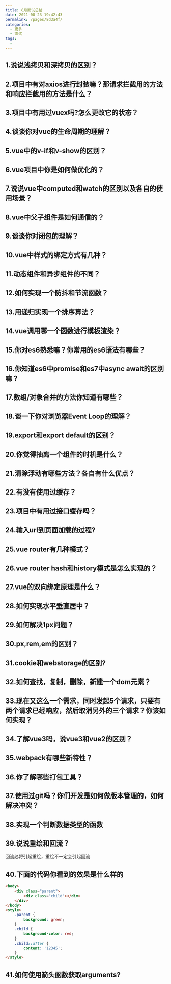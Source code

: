 ```yaml
---
title: 8月面试总结
date: 2021-08-23 19:42:43
permalink: /pages/8d3a4f/
categories:
  - 更多
  - 面试
tags:
  - 
---
```

## 1.说说浅拷贝和深拷贝的区别？
## 2.项目中有对axios进行封装嘛？那请求拦截用的方法和响应拦截用的方法是什么？
## 3.项目中有用过vuex吗?怎么更改它的状态？
## 4.谈谈你对vue的生命周期的理解？
## 5.vue中的v-if和v-show的区别？
## 6.vue项目中你是如何做优化的？
## 7.说说vue中computed和watch的区别以及各自的使用场景？
## 8.vue中父子组件是如何通信的？
## 9.谈谈你对闭包的理解？
## 10.vue中样式的绑定方式有几种？
## 11.动态组件和异步组件的不同？
## 12.如何实现一个防抖和节流函数？
## 13.用递归实现一个排序算法？
## 14.vue调用哪一个函数进行模板渲染？
## 15.你对es6熟悉嘛？你常用的es6语法有哪些？
## 16.你知道es6中promise和es7中async await的区别嘛？
## 17.数组/对象合并的方法你知道有哪些？
## 18.谈一下你对浏览器Event Loop的理解？
## 19.export和export default的区别？
## 20.你觉得抽离一个组件的时机是什么？
## 21.清除浮动有哪些方法？各自有什么优点？
## 22.有没有使用过缓存？
## 23.项目中有用过接口缓存吗？
## 24.输入url到页面加载的过程?
## 25.vue router有几种模式？
## 26.vue router hash和history模式是怎么实现的？
## 27.vue的双向绑定原理是什么？
## 28.如何实现水平垂直居中？
## 29.如何解决1px问题？
## 30.px,rem,em的区别？
## 31.cookie和webstorage的区别?
## 32.如何查找，复制，删除，新建一个dom元素？
## 33.现在又这么一个需求，同时发起5个请求，只要有两个请求已经响应，然后取消另外的三个请求？你该如何实现？
## 34.了解vue3吗，说vue3和vue2的区别？
## 35.webpack有哪些新特性？
## 36.你了解哪些打包工具？
## 37.使用过git吗？你们开发是如何做版本管理的，如何解决冲突？
## 38.实现一个判断数据类型的函数
## 39.说说重绘和回流？

回流必将引起重绘，重绘不一定会引起回流
## 40.下面的代码你看到的效果是什么样的
```html
<body>
    <div class="parent">
        <div class="child"></div>
    </div>
</body>
<style>
    .parent {
        background: green;
    }
    .child {
        background-color: red;
    }
    .child::after {
        content: '12345';
    }
</style>
```
## 41.如何使用箭头函数获取arguments?